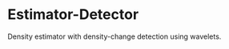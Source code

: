 Estimator-Detector
==================

Density estimator with density-change detection using wavelets.
